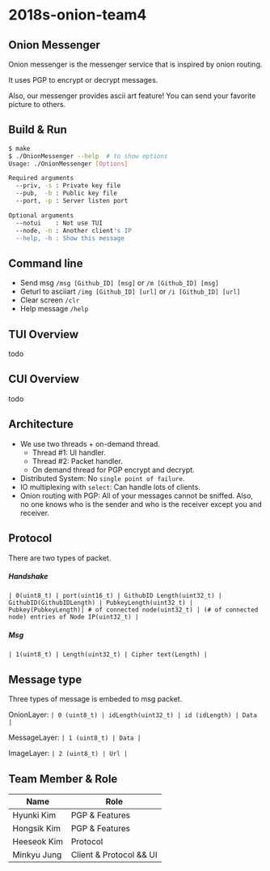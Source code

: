  2018s-onion-team4
=====

Onion Messenger
-----
Onion messenger is the messenger service that is inspired by onion routing.

It uses PGP to encrypt or decrypt messages.

Also, our messenger provides ascii art feature! You can send your favorite picture to others.

Build & Run
-----
```sh
$ make
$ ./OnionMessenger --help  # to show options
Usage: ./OnionMessenger [Options]

Required arguments
  --priv, -s : Private key file
  --pub,  -b : Public key file
  --port, -p : Server listen port

Optional arguments
  --notui    : Not use TUI
  --node, -n : Another client's IP
  --help, -h : Show this message

```
Command line
-----
- Send msg
`/msg [Github_ID] [msg]` or `/m [Github_ID] [msg]`
- Geturl to asciiart
`/img [Github_ID] [url]` or `/i [Github_ID] [url]`
- Clear screen
`/clr`
- Help message
`/help`

TUI Overview
-----
todo

CUI Overview
-----
todo

Architecture
-----
- We use two threads + on-demand thread.
  * Thread #1: UI handler.
  * Thread #2: Packet handler.
  * On demand thread for PGP encrypt and decrypt.
- Distributed System: No `single point of failure`.
- IO multiplexing with `select`: Can handle lots of clients.
- Onion routing with PGP: All of your messages cannot be sniffed. Also, no one knows who is the sender and who is the receiver except you and receiver.

Protocol
-----
There are two types of packet.

##### Handshake
`| 0(uint8_t) | port(uint16_t) | GithubID Length(uint32_t) | GithubID(GithubIDLength) |
PubkeyLength(uint32_t) | Pubkey(PubkeyLength)| # of connected node(uint32_t)
| (# of connected node) entries of Node IP(uint32_t) |`

##### Msg
`| 1(uint8_t) | Length(uint32_t) | Cipher text(Length) |`

Message type
-----
Three types of message is embeded to msg packet.

OnionLayer: `| 0 (uint8_t) | idLength(uint32_t) | id (idLength) | Data |`

MessageLayer: `| 1 (uint8_t) | Data |`

ImageLayer: `| 2 (uint8_t) | Url |`

Team Member & Role
-----
| Name        | Role                    |
|-------------|-------------------------|
| Hyunki Kim  | PGP & Features          |
| Hongsik Kim | PGP & Features          |
| Heeseok Kim | Protocol                |
| Minkyu Jung | Client & Protocol && UI |
